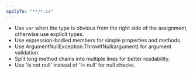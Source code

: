 ```yaml
---
applyTo: "**/*.cs"
---
```


- Use `var` when the type is obvious from the right side of the assignment, otherwise use explicit types.
- Use expression-bodied members for simple properties and methods.
- Use ArgumentNullException.ThrowIfNull(argument) for argument validation.
- Split long method chains into multiple lines for better readability.
- Use 'is not null' instead of '!= null' for null checks.
